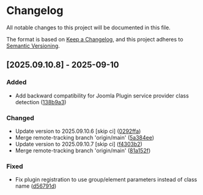 # Changelog

All notable changes to this project will be documented in this file.

The format is based on [Keep a Changelog](https://keepachangelog.com/en/1.0.0/),
and this project adheres to [Semantic Versioning](https://semver.org/spec/v2.0.0.html).

## [2025.09.10.8] - 2025-09-10

### Added

* Add backward compatibility for Joomla Plugin service provider class detection ([138b9a3](https://github.com/N6REJ/bears_aichatbot/commit/138b9a3))

### Changed

* Update version to 2025.09.10.6 [skip ci] ([0292ffa](https://github.com/N6REJ/bears_aichatbot/commit/0292ffa))
* Merge remote-tracking branch 'origin/main' ([5a384ee](https://github.com/N6REJ/bears_aichatbot/commit/5a384ee))
* Update version to 2025.09.10.7 [skip ci] ([f4303b2](https://github.com/N6REJ/bears_aichatbot/commit/f4303b2))
* Merge remote-tracking branch 'origin/main' ([81a152f](https://github.com/N6REJ/bears_aichatbot/commit/81a152f))

### Fixed

* Fix plugin registration to use group/element parameters instead of class name ([d56791d](https://github.com/N6REJ/bears_aichatbot/commit/d56791d))

